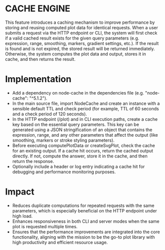 # CACHE ENGINE

This feature introduces a caching mechanism to improve performance by storing and reusing computed plot data for identical requests. When a user submits a request via the HTTP endpoint or CLI, the system will first check if a valid cached result exists for the given query parameters (e.g. expression, range, smoothing, markers, gradient settings, etc.). If the result is found and is not expired, the stored result will be returned immediately. Otherwise, the system computes the plot data and output, stores it in cache, and then returns the result.

# Implementation

- Add a dependency on node-cache in the dependencies file (e.g. "node-cache": "^5.1.2").
- In the main source file, import NodeCache and create an instance with a sensible default TTL and check period (for example, TTL of 60 seconds and a check period of 120 seconds).
- In the HTTP endpoint (/plot) and in CLI execution paths, create a cache key based on the essential query parameters. This key can be generated using a JSON stringification of an object that contains the expression, range, and any other parameters that affect the output (like smoothing, markers or stroke styling parameters).
- Before executing computePlotData or createSvgPlot, check the cache for an existing output. If a cache hit occurs, return the cached output directly. If not, compute the answer, store it in the cache, and then return the response.
- Optionally include a header or log entry indicating a cache hit for debugging and performance monitoring purposes.

# Impact

- Reduces duplicate computations for repeated requests with the same parameters, which is especially beneficial on the HTTP endpoint under high load.
- Enhances responsiveness in both CLI and server modes when the same plot is requested multiple times.
- Ensures that the performance improvements are integrated into the core functionality, aligning with the mission to be the go-to plot library with high productivity and efficient resource usage.
